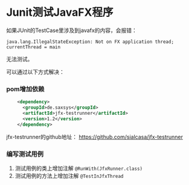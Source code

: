# Junit测试JavaFX程序

如果JUnit的TestCase里涉及到javafx的内容，会报错：

    java.lang.IllegalStateException: Not on FX application thread; currentThread = main

无法测试。


可以通过以下方式解决：

### pom增加依赖

```xml
    <dependency>
      <groupId>de.saxsys</groupId>
      <artifactId>jfx-testrunner</artifactId>
      <version>1.2</version>
    </dependency>
```
jfx-testrunner的github地址： https://github.com/sialcasa/jfx-testrunner

### 编写测试用例

1. 测试用例的类上增加注解 `@RunWith(JfxRunner.class)`
2. 测试用例的方法上增加注解 `@TestInJfxThread`


